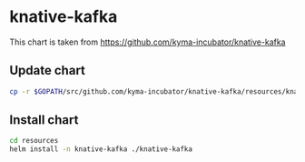 # knative-kafka

This chart is taken from <https://github.com/kyma-incubator/knative-kafka>

## Update chart

```bash
cp -r $GOPATH/src/github.com/kyma-incubator/knative-kafka/resources/knative-kafka/ $GOPATH/src/github.com/kyma-project/kyma/resources/knative-kafka
```

## Install chart

```bash
cd resources
helm install -n knative-kafka ./knative-kafka
```
